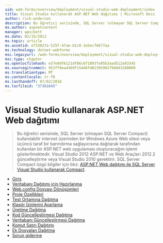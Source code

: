 ```yaml
---
uid: web-forms/overview/deployment/visual-studio-web-deployment/index
title: Visual Studio kullanarak ASP.NET Web dağıtımı | Microsoft Docs
author: rick-anderson
description: Bu öğretici serisinde, SQL Server (olmayan SQL Server Compact) kullanılabilir internet üzerinden t dağıtarak tarafından kullanılan bir ASP.NET web uygulaması oluşturacağım gösterilmektedir...
ms.author: aspnetcontent
manager: wpickett
ms.date: 02/15/2013
ms.topic: article
ms.assetid: e733027a-525f-47ae-b1c0-2e5ecf6677aa
ms.technology: dotnet-webforms
msc.legacyurl: /web-forms/overview/deployment/visual-studio-web-deployment
msc.type: chapter
ms.openlocfilehash: e37e9df6121df86c6f1093fa95b3aad512a03345
ms.sourcegitcommit: 953ff9ea4369f154d6fd0239599279ddd3280009
ms.translationtype: MT
ms.contentlocale: tr-TR
ms.lasthandoff: 07/03/2018
ms.locfileid: "37361645"
---
```

<a name="aspnet-web-deployment-using-visual-studio"></a>Visual Studio kullanarak ASP.NET Web dağıtımı
====================
> Bu öğretici serisinde, SQL Server (olmayan SQL Server Compact) kullanılabilir internet üzerinden bir Windows Azure Web sitesi veya üçüncü taraf bir barındırma sağlayıcısına dağıtarak tarafından kullanılan bir ASP.NET web uygulaması oluşturacağım işlemi gösterilmektedir. Visual Studio 2012 ASP.NET ve Web Araçları 2012.2 güncelleştirme veya Visual Studio 2010 gerektirir. SQL Server Compact özgü bilgiler için bkz: [ASP.NET Web dağıtımı ile SQL Server Visual Studio kullanarak Compact](../../older-versions-getting-started/deployment-to-a-hosting-provider/deployment-to-a-hosting-provider-introduction-1-of-12.md).


- [Giriş](introduction.md)
- [Veritabanı Dağıtımı için Hazırlanma](preparing-databases.md)
- [Web.config Dosyası Dönüşümleri](web-config-transformations.md)
- [Proje Özellikleri](project-properties.md)
- [Test Ortamına Dağıtma](deploying-to-iis.md)
- [Klasör İzinlerini Ayarlama](setting-folder-permissions.md)
- [Üretime Dağıtma](deploying-to-production.md)
- [Kod Güncelleştirmesi Dağıtma](deploying-a-code-update.md)
- [Veritabanı Güncelleştirmesi Dağıtma](deploying-a-database-update.md)
- [Komut Satırı Dağıtımı](command-line-deployment.md)
- [Ek Dosyaları Dağıtma](deploying-extra-files.md)
- [Sorun giderme](troubleshooting.md)
